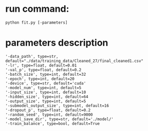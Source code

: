 #  run command: 
    python fit.py [-parameters]
# parameters description
    '-data_path', type=str, default="./data/training_data/Cleaned_27/final_cleaned1.csv"
    '-lr', type=float, default=0.01
    '-val_p', type=float, default=0.2
    '-batch_size', type=int, default=32
    '-epoch', type=int, default=20
    '-device', type=str, default='cuda'
    '-model_num', type=int, default=5
    '-input_size', type=int, default=10
    '-hidden_size', type=int, default=64
    '-output_size', type=int, default=5
    '-submodel_output_size', type=int, default=16
    '-dropout_p', type=float, default=0.2
    '-random_seed', type=int, default=9000
    '-model_save_dir', type=str, default='./model/'
    '-train_balance', type=bool, default=True
